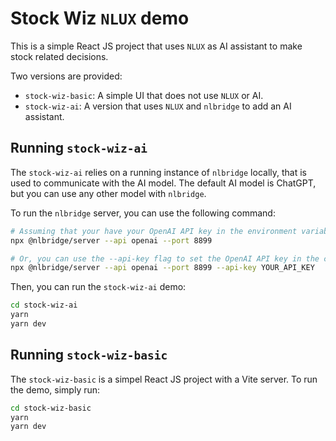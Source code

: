 # Stock Wiz `NLUX` demo

This is a simple React JS project that uses `NLUX` as AI assistant to make stock related decisions.

Two versions are provided:

* `stock-wiz-basic`: A simple UI that does not use `NLUX` or AI.
* `stock-wiz-ai`: A version that uses `NLUX` and `nlbridge` to add an AI assistant.

## Running `stock-wiz-ai`

The `stock-wiz-ai` relies on a running instance of `nlbridge` locally, that is used to communicate with the AI model.
The default AI model is ChatGPT, but you can use any other model with `nlbridge`.

To run the `nlbridge` server, you can use the following command:

```bash
# Assuming that your have your OpenAI API key in the environment variable OPENAI_API_KEY
npx @nlbridge/server --api openai --port 8899
```
```bash
# Or, you can use the --api-key flag to set the OpenAI API key in the command line
npx @nlbridge/server --api openai --port 8899 --api-key YOUR_API_KEY
```

Then, you can run the `stock-wiz-ai` demo:

```bash
cd stock-wiz-ai
yarn
yarn dev
````

## Running `stock-wiz-basic`

The `stock-wiz-basic` is a simpel React JS project with a Vite server. To run the demo, simply run:

```bash
cd stock-wiz-basic
yarn
yarn dev
```
